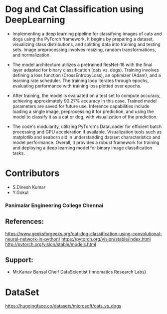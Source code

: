 
# Dog and Cat Classification using DeepLearning
- Implementing a deep learning pipeline for classifying images of cats and dogs using the PyTorch framework. It begins by preparing a dataset, visualizing class distributions, and splitting data into training and testing sets. Image preprocessing involves resizing, random transformations, and normalization.

- The model architecture utilizes a pretrained ResNet-18 with the final layer adapted for binary classification (cats vs. dogs). Training involves defining a loss function (CrossEntropyLoss), an optimizer (Adam), and a learning rate scheduler. The training loop iterates through epochs, evaluating performance with training loss plotted over epochs.

- After training, the model is evaluated on a test set to compute accuracy, achieving approximately 90.27% accuracy in this case. Trained model parameters are saved for future use. Inference capabilities include loading a single image, preprocessing it for prediction, and using the model to classify it as a cat or dog, with visualization of the prediction.

- The code's modularity, utilizing PyTorch's DataLoader for efficient batch processing and GPU acceleration if available. Visualization tools such as matplotlib and seaborn aid in understanding dataset characteristics and model performance. Overall, it provides a robust framework for training and deploying a deep learning model for binary image classification tasks.

# Contributors
- S.Dinesh Kumar
- Y.Gokul
### Panimalar Engineering College Chennai
## References:
https://www.geeksforgeeks.org/cat-dog-classification-using-convolutional-neural-network-in-python/
https://pytorch.org/vision/stable/index.html
http://pytorch.org/vision/stable/models.html
## Support:
- Mr.Kanav Bansal Cheif DataScientist (Innomatics Research Labs)
# DataSet
https://huggingface.co/datasets/microsoft/cats_vs_dogs
